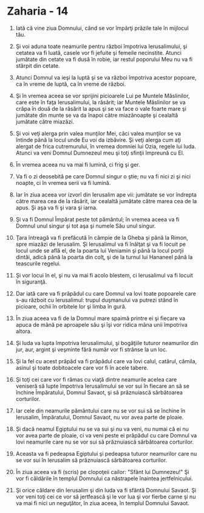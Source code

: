 # Zaharia - 14

1. Iată că vine ziua Domnului, când se vor împărţi prăzile tale în mijlocul tău. 

2. Şi voi aduna toate neamurile pentru război împotriva Ierusalimului, şi cetatea va fi luată, casele vor fi jefuite şi femeile necinstite. Atunci jumătate din cetate va fi dusă în robie, iar restul poporului Meu nu va fi stârpit din cetate. 

3. Atunci Domnul va ieşi la luptă şi se va război împotriva acestor popoare, ca în vreme de luptă, ca în vreme de război. 

4. Şi în vremea aceea se vor sprijini picioarele Lui pe Muntele Măslinilor, care este în faţa Ierusalimului, la răsărit; iar Muntele Măslinilor se va crăpa în două de la răsărit la apus şi se va face o vale foarte mare şi jumătate din munte se va da înapoi către miazănoapte şi cealaltă jumătate către miazăzi. 

5. Şi voi veţi alerga prin valea munţilor Mei, căci valea munţilor se va întinde până la locul unde Eu voi da izbăvire. Şi veţi alerga cum aţi alergat de frica cutremurului, în vremea domniei lui Ozia, regele lui Iuda. Atunci va veni Domnul Dumnezeul meu şi toţi sfinţii împreună cu El. 

6. În vremea aceea nu va mai fi lumină, ci frig şi ger. 

7. Va fi o zi deosebită pe care Domnul singur o ştie; nu va fi nici zi şi nici noapte, ci în vremea serii va fi lumină. 

8. Iar în ziua aceea vor izvorî din Ierusalim ape vii: jumătate se vor îndrepta către marea cea de la răsărit, iar cealaltă jumătate către marea cea de la apus. Şi aşa va fi şi vara şi iarna. 

9. Şi va fi Domnul Împărat peste tot pământul; în vremea aceea va fi Domnul unul singur şi tot aşa şi numele Său unul singur. 

10. Ţara întreagă va fi prefăcută în câmpie de la Gheba şi până la Rimon, spre miazăzi de Ierusalim. Şi Ierusalimul va fi înălţat şi va fi locuit pe locul unde se află el, de la poarta lui Veniamin şi până la locul porţii dintâi, adică până la poarta din colţ, şi de la turnul lui Hananeel până la teascurile regelui. 

11. Şi vor locui în el, şi nu va mai fi acolo blestem, ci Ierusalimul va fi locuit în siguranţă. 

12. Dar iată care va fi prăpădul cu care Domnul va lovi toate popoarele care s-au războit cu Ierusalimul: trupul duşmanului va putrezi stând în picioare, ochii în orbitele lor şi limba în gură. 

13. În ziua aceea va fi de la Domnul mare spaimă printre ei şi fiecare va apuca de mână pe aproapele său şi îşi vor ridica mâna unii împotriva altora. 

14. Şi Iuda va lupta împotriva Ierusalimului, şi bogăţiile tuturor neamurilor din jur, aur, argint şi veşminte fără număr vor fi strânse la un loc. 

15. Şi la fel cu acest prăpăd va fi prăpădul care va lovi calul, catârul, cămila, asinul şi toate dobitoacele care vor fi în acele tabere. 

16. Şi toţi cei care vor fi rămas cu viaţă dintre neamurile acelea care veniseră să lupte împotriva Ierusalimului se vor sui în fiecare an să se închine Împăratului, Domnul Savaot, şi să prăznuiască sărbătoarea corturilor. 

17. Iar cele din neamurile pământului care nu se vor sui să se închine în Ierusalim, Împăratului, Domnul Savaot, nu vor avea parte de ploaie. 

18. Şi dacă neamul Egiptului nu se va sui şi nu va veni, nu numai că ei nu vor avea parte de ploaie, ci va veni peste ei prăpădul cu care Domnul va lovi neamurile care nu se vor sui să prăznuiască sărbătoarea corturilor. 

19. Aceasta va fi pedeapsa Egiptului şi pedeapsa tuturor neamurilor care nu se vor sui în Ierusalim să prăznuiască sărbătoarea corturilor. 

20. În ziua aceea va fi (scris) pe clopoţeii cailor: "Sfânt lui Dumnezeu!" Şi vor fi căldările în templul Domnului ca năstrapele înaintea jertfelnicului. 

21. Şi orice căldare din Ierusalim şi din Iuda va fi sfântă Domnului Savaot. Şi vor veni toţi cei ce vor să jertfească şi le vor lua şi vor fierbe carne şi nu va mai fi nici un neguţător, în ziua aceea, în templul Domnului Savaot. 


